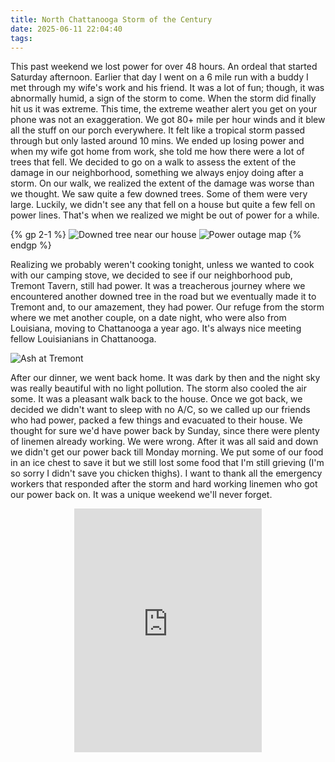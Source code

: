 ```yaml
---
title: North Chattanooga Storm of the Century
date: 2025-06-11 22:04:40
tags:
---
```


This past weekend we lost power for over 48 hours. An ordeal that started Saturday afternoon. Earlier that day I went on a 6 mile run with a buddy I met through my wife's work and his friend. It was a lot of fun; though, it was abnormally humid, a sign of the storm to come. When the storm did finally hit us it was extreme. This time, the extreme weather alert you get on your phone was not an exaggeration. We got 80+ mile per hour winds and it blew all the stuff on our porch everywhere. It felt like a tropical storm passed through but only lasted around 10 mins. We ended up losing power and when my wife got home from work, she told me how there were a lot of trees that fell. We decided to go on a walk to assess the extent of the damage in our neighborhood, something we always enjoy doing after a storm. On our walk, we realized the extent of the damage was worse than we thought. We saw quite a few downed trees. Some of them were very large. Luckily, we didn't see any that fell on a house but quite a few fell on power lines. That's when we realized we might be out of power for a while.

{% gp 2-1 %}
![Downed tree near our house](/images/downed-tree.JPG)
![Power outage map](/images/power-outage-map.jpg)
{% endgp %}

Realizing we probably weren't cooking tonight, unless we wanted to cook with our camping stove, we decided to see if our neighborhood pub, Tremont Tavern, still had power. It was a treacherous journey where we encountered another downed tree in the road but we eventually made it to Tremont and, to our amazement, they had power. Our refuge from the storm where we met another couple, on a date night, who were also from Louisiana, moving to Chattanooga a year ago. It's always nice meeting fellow Louisianians in Chattanooga.

![Ash at Tremont](/images/ash-at-tremont.jpg)

After our dinner, we went back home. It was dark by then and the night sky was really beautiful with no light pollution. The storm also cooled the air some. It was a pleasant walk back to the house. Once we got back, we decided we didn't want to sleep with no A/C, so we called up our friends who had power, packed a few things and evacuated to their house. We thought for sure we'd have power back by Sunday, since there were plenty of linemen already working. We were wrong. After it was all said and down we didn't get our power back till Monday morning. We put some of our food in an ice chest to save it but we still lost some food that I'm still grieving (I'm so sorry I didn't save you chicken thighs). I want to thank all the emergency workers that responded after the storm and hard working linemen who got our power back on. It was a unique weekend we'll never forget.

<iframe class="media-youtube-player" style="display:block;margin:0 auto;" id="media-youtube-HjVxbLf7clg" height="390" title="Glen Campbell – Wichita Lineman" src="https://www.youtube-nocookie.com/embed/HjVxbLf7clg?wmode=opaque&amp;controls=&amp;enablejsapi=1&amp;playerapiid=media-youtube-HjVxbLf7clg" name="Glen Campbell – Wichita Lineman" frameborder="0" allowfullscreen="">Glen Campbell &#8211; Wichita Lineman</iframe>
